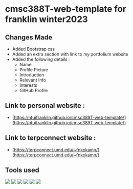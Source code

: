 # cmsc388T-web-template for franklin winter2023

## Changes Made 
 - Added Bootstrap css
 - Added an extra section with link to my portfolium website
 - Added the following details : 
   * Name
   * Profile Picture
   * Introduction
   * Relevant Info
   * Interests
   * GitHub Profile
## Link to personal website :
 - [https://ntuifranklin.github.io/cmsc389T-web-template/](https://ntuifranklin.github.io/cmsc389T-web-template/)
 
 
## Link to terpconnect website :
 - [https://terpconnect.umd.edu/~fnkokamn/](https://terpconnect.umd.edu/~fnkokamn/)

## Tools used 

<p float="left">
	<img src="https://img.shields.io/badge/docker-0db7ed?logo=docker"/>
	<img src="https://img.shields.io/badge/opensource-brightgreen" />
	<img src="https://img.shields.io/badge/Javascript-yellowgreen?logo=Javascript" />
	<img src="https://img.shields.io/badge/Gitlab-purple?logo=git"/>
	<img src="https://img.shields.io/badge/aws-FF9900?logo=aws"/>
	<img src="https://img.shields.io/badge/nodejs-215732?logo=nodejs"/>
</p>

